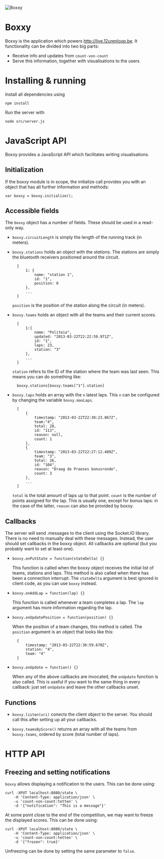 ![Boxxy](http://i.imgur.com/5Wet3.png)

Boxxy
=====

Boxxy is the application which powers <http://live.12urenloop.be>. It
functionality can be divided into two big parts:

- Receive info and updates from `count-von-count`
- Serve this information, together with visualisations to the users

Installing & running
====================

Install all dependencies using

    npm install

Run the server with

    node src/server.js

JavaScript API
==============

Boxxy provides a JavaScript API which facilitates writing visualisations.

Initialization
--------------

If the boxxy module is in scope, the initialize call provides you with an object
that has all further information and methods:

    var boxxy = boxxy.initialize();

Accessible fields
-----------------

The `boxxy` object has a number of fields. These should be used in a read-only
way.

- `boxxy.circuitLength` is simply the length of the running track (in meters).

- `boxxy.stations` holds an object with the *stations*. The stations are simply
  the bluetooth receivers positioned around the circuit.

        {
            1: {
                name: "station 1",
                id: "1",
                position: 0
            },
            ...
        }

    `position` is the position of the station along the circuit (in meters).

- `boxxy.teams` holds an object with all the teams and their current scores.

        {
            1:{
                name: "Politeia",
                updated: "2013-03-22T22:22:59.971Z",
                id: "1",
                laps: 23,
                station: "3"
            },
            ...
        }

    `station` refers to the ID of the station where the team was last seen. This
    means you can do something like:

        boxxy.stations[boxxy.teams["1"].station]

- `boxxy.laps` holds an array with the `n` latest laps. This `n` can be
  configured by changing the variable `boxxy.maxLaps`.

        [
            {
                timestamp: "2013-03-22T22:30:23.867Z",
                team:"4",
                total: 28,
                id: "113",
                reason: null,
                count: 1
            },
            {
                timestamp: "2013-03-22T22:27:12.489Z",
                team: "3",
                total: 26,
                id: "104",
                reason: "Draag de Praeses bonusronde",
                count: 3
            },
            ...
        ]

    `total` is the total amount of laps up to that point. `count` is the number
    of points assigned for the lap. This is usually one, except for bonus laps:
    in the case of the latter, `reason` can also be provided by boxxy.

Callbacks
---------

The server will send .messages to the client using the Socket.IO library. There
is no need to manually deal with these messages. Instead, the user should set
callbacks in the boxxy object. All callbacks are optional (but you probably want
to set at least one).

- `boxxy.onPutState = function(stateDelta) {}`

    This function is called when the boxxy object receives the initial list of
    teams, stations and laps. This method is also called when there has been a
    connection interrupt. The `stateDelta` argument is best ignored in client
    code, as you can use `boxxy` instead.

- `boxxy.onAddLap = function(lap) {}`

    This function is called whenever a team completes a lap. The `lap` argument
    has more information regarding the lap.

- `boxxy.onUpdatePosition = function(position) {}`

    When the position of a team changes, this method is called. The `position`
    argument is an object that looks like this:

        {
            timestamp: "2013-03-22T22:36:59.670Z",
            station: "4",
            team: "4"
        }

- `boxxy.onUpdate = function() {}`

    When any of the above callbacks are invocated, the `onUpdate` function is
    also called. This is useful if you want to the same thing in every callback:
    just set `onUpdate` and leave the other callbacks unset.

Functions
---------

- `boxxy.listen(uri)` conects the client object to the server. You should call
  this after setting up all your callbacks.

- `boxxy.teamsByScore()` returns an array with all the teams from `boxxy.teams`,
  ordered by score (total number of laps).

HTTP API
========

Freezing and setting notifications
----------------------------------

`boxxy` allows displaying a notification to the users. This can be done using:

    curl -XPUT localhost:8080/state \
        -H 'Content-Type: application/json' \
        -u 'count-von-count:tetten' \
        -d '{"notification": "This is a message"}'

At some point close to the end of the competition, we may want to freeze the
displayed scores. This can be done using:

    curl -XPUT localhost:8080/state \
        -H 'Content-Type: application/json' \
        -u 'count-von-count:tetten' \
        -d '{"frozen": true}'

Unfreezing can be done by setting the same parameter to `false`.
